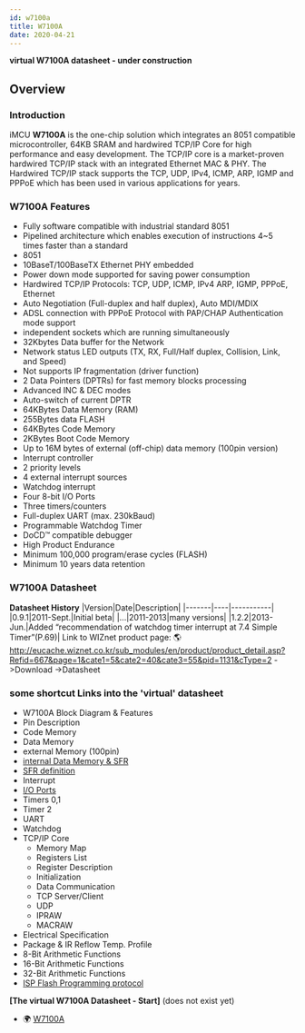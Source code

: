 ```yaml
---
id: w7100a
title: W7100A
date: 2020-04-21
---
```

**virtual W7100A datasheet - under construction**

## Overview

### Introduction

iMCU **W7100A** is the one-chip solution which integrates an 8051
compatible microcontroller, 64KB SRAM and hardwired TCP/IP Core for high
performance and easy development. The TCP/IP core is a market-proven
hardwired TCP/IP stack with an integrated Ethernet MAC & PHY. The
Hardwired TCP/IP stack supports the TCP, UDP, IPv4, ICMP, ARP, IGMP and
PPPoE which has been used in various applications for years.

### W7100A Features

  - Fully software compatible with industrial standard 8051 
  - Pipelined architecture which enables execution of instructions 4\~5
    times faster than a standard
  - 8051 
  - 10BaseT/100BaseTX Ethernet PHY embedded 
  - Power down mode supported for saving power consumption 
  - Hardwired TCP/IP Protocols: TCP, UDP, ICMP, IPv4 ARP, IGMP, PPPoE,
    Ethernet 
  - Auto Negotiation (Full-duplex and half duplex), Auto MDI/MDIX 
  - ADSL connection with PPPoE Protocol with PAP/CHAP Authentication
    mode support 
  - independent sockets which are running simultaneously 
  - 32Kbytes Data buffer for the Network 
  - Network status LED outputs (TX, RX, Full/Half duplex, Collision,
    Link, and Speed) 
  - Not supports IP fragmentation (driver function) 
  - 2 Data Pointers (DPTRs) for fast memory blocks processing 
  - Advanced INC & DEC modes 
  - Auto-switch of current DPTR 
  - 64KBytes Data Memory (RAM) 
  - 255Bytes data FLASH
  - 64KBytes Code Memory
  - 2KBytes Boot Code Memory 
  - Up to 16M bytes of external (off-chip) data memory (100pin version)
  - Interrupt controller 
  - 2 priority levels 
  - 4 external interrupt sources 
  - Watchdog interrupt 
  - Four 8-bit I/O Ports 
  - Three timers/counters 
  - Full-duplex UART (max. 230kBaud)
  - Programmable Watchdog Timer 
  - DoCD™ compatible debugger 
  - High Product Endurance 
  - Minimum 100,000 program/erase cycles (FLASH) 
  - Minimum 10 years data retention
### W7100A Datasheet
**Datasheet History**
|Version|Date|Description|
|-------|----|-----------|
|0.9.1|2011-Sept.|Initial beta|
|...|2011-2013|many versions|
|1.2.2|2013-Jun.|Added “recommendation of watchdog timer interrupt at 7.4 Simple Timer”(P.69)|
Link to WIZnet product page:
🌎http://eucache.wiznet.co.kr/sub_modules/en/product/product_detail.asp?Refid=667&page=1&cate1=5&cate2=40&cate3=55&pid=1131&cType=2
->Download ->Datasheet

### some shortcut Links into the 'virtual' datasheet

  - W7100A Block Diagram & Features
  - Pin Description
  - Code Memory
  - Data Memory
  - external Memory (100pin)
  - [internal Data Memory &
    SFR](internal_Memory_and_SFR.md)
  - [SFR definition](SFR_definition.md)
  - Interrupt
  - [I/O Ports](IO_Ports.md)
  - Timers 0,1
  - Timer 2
  - UART
  - Watchdog
  - TCP/IP Core
      - Memory Map
      - Registers List
      - Register Description
      - Initialization
      - Data Communication
      - TCP Server/Client
      - UDP
      - IPRAW
      - MACRAW
  - Electrical Specification
  - Package & IR Reflow Temp. Profile
  - 8-Bit Arithmetic Functions
  - 16-Bit Arithmetic Functions
  - 32-Bit Arithmetic Functions
  - [ISP Flash Programming protocol](ISP.md)

**[The virtual W7100A Datasheet -
Start]** (does not exist yet)
 * 🌍 [W7100A](https://www.wiznet.io/product-item/w7100a/)
